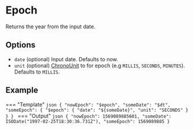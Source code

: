 # Epoch

Returns the year from the input date.

## Options

- `date` (optional) Input date. Defaults to now.
- `unit` (optional) [ChronoUnit][ChronoUnit] to for epoch (e.g `MILLIS`, `SECONDS`, `MINUTES`). Defaults to `MILLIS`.

## Example

=== "Template"
    ```json
    {
        "nowEpoch": "$epoch",
        "someDate": "$dt",
        "someEpoch": {
            "$epoch": {
                "date": "${someDate}",
                "unit": "SECONDS"
            }
        }
    }
    ```
=== "Output"
    ```json
    {
        "nowEpoch": 1569089885601,
        "someDate": ISODate("1997-02-25T18:30:36.731Z"),
        "someEpoch": 1569089885
    }
    ```


[ChronoUnit]:   https://docs.oracle.com/javase/8/docs/api/java/time/temporal/ChronoUnit.html